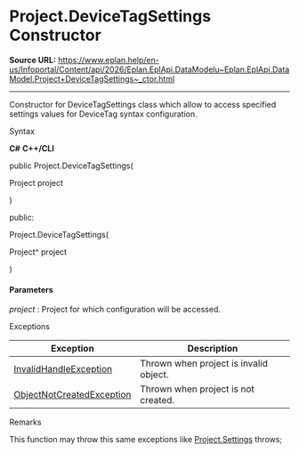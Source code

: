# Project.DeviceTagSettings Constructor

**Source URL:** https://www.eplan.help/en-us/Infoportal/Content/api/2026/Eplan.EplApi.DataModelu~Eplan.EplApi.DataModel.Project+DeviceTagSettings~_ctor.html

---

Constructor for DeviceTagSettings class which allow to access specified settings values for DeviceTag syntax configuration.

Syntax

**C#**
**C++/CLI**


public Project.DeviceTagSettings( 

   Project project

)

public:

Project.DeviceTagSettings( 

   Project^ project

)


#### Parameters

*project*
:   Project for which configuration will be accessed.

Exceptions

| Exception | Description |
| --- | --- |
| [InvalidHandleException](Eplan.EplApi.DataModelu~Eplan.EplApi.DataModel.InvalidHandleException.html) | Thrown when project is invalid object. |
| [ObjectNotCreatedException](Eplan.EplApi.DataModelu~Eplan.EplApi.DataModel.ObjectNotCreatedException.html) | Thrown when project is not created. |

Remarks

This function may throw this same exceptions like [Project.Settings](Eplan.EplApi.DataModelu~Eplan.EplApi.DataModel.Project~Settings.html) throws;
